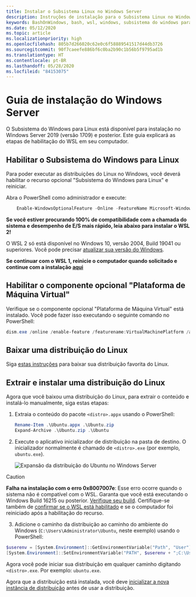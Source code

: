 ```yaml
---
title: Instalar o Subsistema Linux no Windows Server
description: Instruções de instalação para o Subsistema Linux no Windows Server.
keywords: BashOnWindows, bash, wsl, windows, subsistema do windows para linux, windowssubsystem, ubuntu, windows server
ms.date: 05/12/2020
ms.topic: article
ms.localizationpriority: high
ms.openlocfilehash: 805b7d266020c62e0c6f58889541517d44db3726
ms.sourcegitcommit: 90f7caeefe886bf6c0ba2b90c1b56b5f9795ad1b
ms.translationtype: HT
ms.contentlocale: pt-BR
ms.lasthandoff: 05/28/2020
ms.locfileid: "84153075"
---
```

# <a name="windows-server-installation-guide"></a>Guia de instalação do Windows Server

O Subsistema do Windows para Linux está disponível para instalação no Windows Server 2019 (versão 1709) e posterior. Este guia explicará as etapas de habilitação do WSL em seu computador.

## <a name="enable-the-windows-subsystem-for-linux"></a>Habilitar o Subsistema do Windows para Linux

Para poder executar as distribuições do Linux no Windows, você deverá habilitar o recurso opcional "Subsistema do Windows para Linux" e reiniciar.

Abra o PowerShell como administrador e execute:

```powershell
    Enable-WindowsOptionalFeature -Online -FeatureName Microsoft-Windows-Subsystem-Linux

```

**Se você estiver procurando 100% de compatibilidade com a chamada do sistema e desempenho de E/S mais rápido, leia abaixo para instalar o WSL 2!**

O WSL 2 só está disponível no Windows 10, versão 2004, Build 19041 ou superiores. Você pode precisar [atualizar sua versão do Windows](ms-settings:windowsupdate).

**Se continuar com o WSL 1, reinicie o computador quando solicitado e continue com a instalação [aqui](./install-on-server.md#download-a-linux-distribution)**

## <a name="enable-the-virtual-machine-platform-optional-component"></a>Habilitar o componente opcional "Plataforma de Máquina Virtual"

Verifique se o componente opcional "Plataforma de Máquina Virtual" está instalado. Você pode fazer isso executando o seguinte comando no PowerShell:

```powershell
dism.exe /online /enable-feature /featurename:VirtualMachinePlatform /all /norestart
```

## <a name="download-a-linux-distribution"></a>Baixar uma distribuição do Linux

Siga [estas instruções](install-manual.md) para baixar sua distribuição favorita do Linux.

## <a name="extract-and-install-a-linux-distribution"></a>Extrair e instalar uma distribuição do Linux

Agora que você baixou uma distribuição do Linux, para extrair o conteúdo e instalá-lo manualmente, siga estas etapas:

1. Extraia o conteúdo do pacote `<distro>.appx` usando o PowerShell:

    ```powershell
    Rename-Item .\Ubuntu.appx .\Ubuntu.zip
    Expand-Archive .\Ubuntu.zip .\Ubuntu
    ```

2. Execute o aplicativo inicializador de distribuição na pasta de destino. O inicializador normalmente é chamado de `<distro>.exe` (por exemplo, `ubuntu.exe`).

    ![Expansão da distribuição do Ubuntu no Windows Server](media/server-appx-expand.png)

> [!CAUTION]
> **Falha na instalação com o erro 0x8007007e**: Esse erro ocorre quando o sistema não é compatível com o WSL. Garanta que você está executando o Windows Build 16215 ou posterior. [Verifique seu build](troubleshooting.md#check-your-build-number). Certifique-se também de [confirmar se o WSL está habilitado](troubleshooting.md#confirm-wsl-is-enabled) e se o computador foi reiniciado após a habilitação do recurso.  

3. Adicione o caminho da distribuição ao caminho do ambiente do Windows (`C:\Users\Administrator\Ubuntu`, neste exemplo) usando o PowerShell:

```powershell
$userenv = [System.Environment]::GetEnvironmentVariable("Path", "User")
[System.Environment]::SetEnvironmentVariable("PATH", $userenv + ";C:\Users\Administrator\Ubuntu", "User")
```

Agora você pode iniciar sua distribuição em qualquer caminho digitando `<distro>.exe`. Por exemplo: `ubuntu.exe`.

Agora que a distribuição está instalada, você deve [inicializar a nova instância de distribuição](initialize-distro.md) antes de usar a distribuição.
